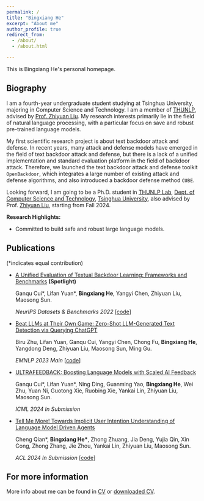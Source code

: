 ```yaml
---
permalink: /
title: "Bingxiang He"
excerpt: "About me"
author_profile: true
redirect_from: 
  - /about/
  - /about.html

---
```


This is Bingxiang He's personal homepage. <!--Please also refer to my [homepage@Tsinghua](https://www....).--> 

## Biography

I am a fourth-year undergraduate student studying at Tsinghua University, majoring in Computer Science and Technology. I am a member of [THUNLP](http://nlp.csai.tsinghua.edu.cn/), advised by [Prof. Zhiyuan Liu](http://nlp.csai.tsinghua.edu.cn/~lzy/). My research interests primarily lie in the field of natural language processing, with a particular focus on save and robust pre-trained language models.

My first scientific research project is about text backdoor attack and defense. In recent years, many attack and defense models have emerged in the field of text backdoor attack and defense, but there is a lack of a unified implementation and standard evaluation platform in the field of backdoor attack. Therefore, we launched the text backdoor attack and defense toolkit `OpenBackdoor`, which integrates a large number of existing attack and defense algorithms, and also introduced a backdoor defense method `CUBE`.

Looking forward, I am going to be a Ph.D. student in [THUNLP Lab](https://nlp.csai.tsinghua.edu.cn/), [Dept. of Computer Science and Technology](http://www.cs.tsinghua.edu.cn/), [Tsinghua University](https://www.tsinghua.edu.cn/), also advised by Prof. [Zhiyuan Liu](https://nlp.csai.tsinghua.edu.cn/~lzy/), starting from Fall 2024. 

<b>Research Highlights:</b>

* Committed to build safe and robust large language models.

## Publications

(*indicates equal contribution)

- [A Unified Evaluation of Textual Backdoor Learning: Frameworks and Benchmarks](https://arxiv.org/abs/2206.08514) **(Spotlight)**

  Ganqu Cui\*, Lifan Yuan\*, **Bingxiang He**, Yangyi Chen, Zhiyuan Liu, Maosong Sun.

  *NeurIPS Datasets & Benchmarks 2022* [[code]](https://github.com/thunlp/OpenBackdoor)

- [Beat LLMs at Their Own Game: Zero-Shot LLM-Generated Text Detection via Querying ChatGPT](https://aclanthology.org/2023.emnlp-main.463/)

  Biru Zhu, Lifan Yuan, Ganqu Cui, Yangyi Chen, Chong Fu, **Bingxiang He**, Yangdong Deng, Zhiyuan Liu, Maosong Sun, Ming Gu.

  *EMNLP 2023 Main* [[code](https://github.com/thunlp/LLM-generated-text-detection)]

- [ULTRAFEEDBACK: Boosting Language Models with Scaled AI Feedback](https://arxiv.org/abs/2310.01377)

  Ganqu Cui\*, Lifan Yuan\*, Ning Ding, Guanming Yao, **Bingxiang He**, Wei Zhu, Yuan Ni, Guotong Xie, Ruobing Xie, Yankai Lin, Zhiyuan Liu, Maosong Sun.

  *ICML 2024 In Submission*

- [Tell Me More! Towards Implicit User Intention Understanding of Language Model Driven Agents](https://arxiv.org/abs/2402.09205)

  Cheng Qian\*, **Bingxiang He\***, Zhong Zhuang, Jia Deng, Yujia Qin, Xin Cong, Zhong Zhang, Jie Zhou, Yankai Lin, Zhiyuan Liu, Maosong Sun.

  *ACL 2024 In Submission* [[code](https://github.com/HBX-hbx/Mistral-Interact)]



## For more information

More info about me can be found in [CV](https://hbx-hbx.github.io/cv/) or [downloaded CV](http://hbx-hbx.github.io/files/CV__English_.pdf).
